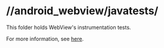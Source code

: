 # //android\_webview/javatests/

This folder holds WebView's instrumentation tests.

For more information, see [here](/android_webview/docs/test-instructions.md#Instrumentation-tests).
